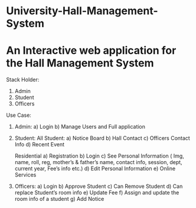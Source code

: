 # University-Hall-Management-System
# An Interactive web application for the Hall Management System

Stack Holder:
   1. Admin
   2. Student 
   3. Officers

Use Case:
 1. Admin:
        a) Login
        b) Manage Users and Full application
               
2. Student:
      All Student:
        a) Notice Board
        b) Hall Contact
        c) Officers Contact Info
        d) Recent Event 
                   
     Residential
        a) Registration
        b) Login 
        c) See Personal Information ( Img, name, roll, reg, mother’s & father’s name, contact info, session, dept, current year, Fee’s info etc.)
        d) Edit Personal Information
        e) Online Services

3. Officers:
       a) Login 
       b) Approve Student
       c) Can Remove Student
       d) Can replace Student’s room info
       e) Update Fee
       f) Assign and update the room info of a student
       g) Add Notice

